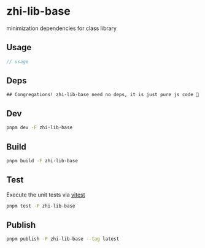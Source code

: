 # zhi-lib-base

minimization dependencies for class library

## Usage

```js
// usage
```

## Deps

```
## Congregations! zhi-lib-base need no deps, it is just pure js code 🎉
```

## Dev

```bash
pnpm dev -F zhi-lib-base
```

## Build

```bash
pnpm build -F zhi-lib-base
```

## Test

Execute the unit tests via [vitest](https://vitest.dev)

```bash
pnpm test -F zhi-lib-base
```

## Publish

```bash
pnpm publish -F zhi-lib-base --tag latest
```